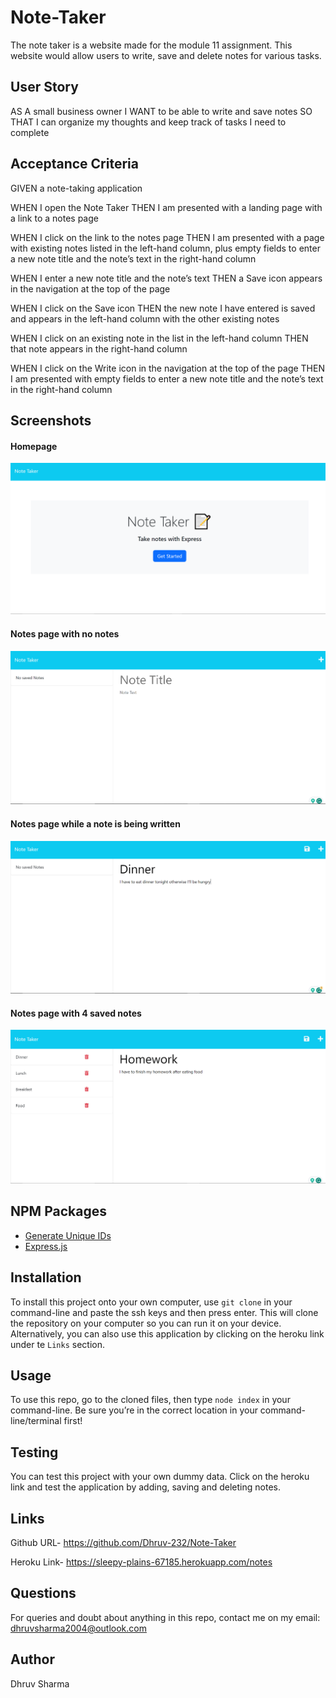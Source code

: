 # Note-Taker

The note taker is a website made for the module 11 assignment. This website would allow users to write, save and delete notes for various tasks.

## User Story
AS A small business owner
I WANT to be able to write and save notes
SO THAT I can organize my thoughts and keep track of tasks I need to complete

## Acceptance Criteria
GIVEN a note-taking application

WHEN I open the Note Taker
THEN I am presented with a landing page with a link to a notes page

WHEN I click on the link to the notes page
THEN I am presented with a page with existing notes listed in the left-hand column, plus empty fields to enter a new note title and the note’s text in the right-hand column

WHEN I enter a new note title and the note’s text
THEN a Save icon appears in the navigation at the top of the page

WHEN I click on the Save icon
THEN the new note I have entered is saved and appears in the left-hand column with the other existing notes

WHEN I click on an existing note in the list in the left-hand column
THEN that note appears in the right-hand column

WHEN I click on the Write icon in the navigation at the top of the page
THEN I am presented with empty fields to enter a new note title and the note’s text in the right-hand column

## Screenshots
#### Homepage
![note taker screenshot](./Assets/images/Screenshot%20(272).png)
#### Notes page with no notes 
![notes taker screenshot](./Assets/images/Screenshot%20(294).png)
#### Notes page while a note is being written
![notes taker screenshot](./Assets/images/Screenshot%20(295).png)
#### Notes page with 4 saved notes
![notes taker screenshot](./Assets/images/Screenshot%20(296).png)

## NPM Packages
- [Generate Unique IDs](https://www.npmjs.com/package/uuid)
- [Express.js](https://www.npmjs.com/package/express)

## Installation 
To install this project onto your own computer, use `git clone` in your command-line and paste the ssh keys and then press enter. This will clone the repository on your computer so you can run it on your device. Alternatively, you can also use this application by clicking on the heroku link under te `Links` section.

## Usage 
To use this repo, go to the cloned files, then type `node index` in your command-line. Be sure you’re in the correct location in your command-line/terminal first!

## Testing
You can test this project with your own dummy data. Click on the heroku link and test the application by adding, saving and deleting notes.

## Links
Github URL- https://github.com/Dhruv-232/Note-Taker

Heroku Link- https://sleepy-plains-67185.herokuapp.com/notes

## Questions
For queries and doubt about anything in this repo, contact me on my email: dhruvsharma2004@outlook.com

## Author 
Dhruv Sharma